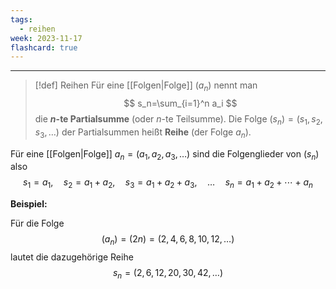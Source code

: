 ```yaml
---
tags:
  - reihen
week: 2023-11-17
flashcard: true
---
```

***

> [!def] Reihen
> Für eine [[Folgen|Folge]] $\left(a_n\right)$ nennt man
> $$
> s_n=\sum_{i=1}^n a_i
> $$
> die **$n$-te Partialsumme** (oder $n$-te Teilsumme).
> Die Folge $\left(s_n\right)=\left(s_1, s_2, s_3, \ldots\right)$ der Partialsummen heißt **Reihe** (der Folge $\left.a_n\right)$.

Für eine [[Folgen|Folge]] $a_n=\left(a_1, a_2, a_3, \ldots\right)$ sind die Folgenglieder von $\left(s_n\right)$ also
$$
s_1=a_1, \quad s_2=a_1+a_2, \quad s_3=a_1+a_2+a_3, \quad \ldots \quad s_n=a_1+a_2+\cdots+a_n
$$

**Beispiel:** 

Für die Folge
$$
\left(a_n\right)=(2 n)=(2,4,6,8,10,12, \ldots)
$$
lautet die dazugehörige Reihe
$$
s_n=(2,6,12,20,30,42, \ldots)
$$
